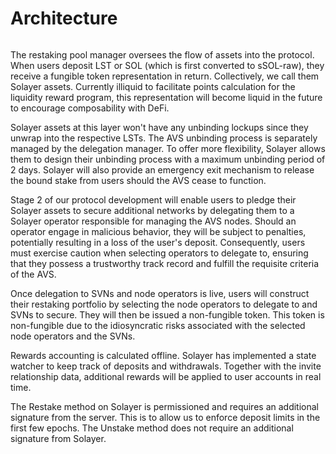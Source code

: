 # Architecture

<figure><img src="../../.gitbook/assets/image (2) (1) (1) (1) (1) (1) (1).png" alt=""><figcaption></figcaption></figure>

The restaking pool manager oversees the flow of assets into the protocol. When users deposit LST or SOL (which is first converted to sSOL-raw), they receive a fungible token representation in return. Collectively, we call them Solayer assets. Currently illiquid to facilitate points calculation for the liquidity reward program, this representation will become liquid in the future to encourage composability with DeFi.

Solayer assets at this layer won't have any unbinding lockups since they unwrap into the respective LSTs. The AVS unbinding process is separately managed by the delegation manager. To offer more flexibility, Solayer allows them to design their unbinding process with a maximum unbinding period of 2 days. Solayer will also provide an emergency exit mechanism to release the bound stake from users should the AVS cease to function.

Stage 2 of our protocol development will enable users to pledge their Solayer assets to secure additional networks by delegating them to a Solayer operator responsible for managing the AVS nodes. Should an operator engage in malicious behavior, they will be subject to penalties, potentially resulting in a loss of the user's deposit. Consequently, users must exercise caution when selecting operators to delegate to, ensuring that they possess a trustworthy track record and fulfill the requisite criteria of the AVS.

Once delegation to SVNs and node operators is live, users will construct their restaking portfolio by selecting the node operators to delegate to and SVNs to secure. They will then be issued a non-fungible token. This token is non-fungible due to the idiosyncratic risks associated with the selected node operators and the SVNs.

Rewards accounting is calculated offline. Solayer has implemented a state watcher to keep track of deposits and withdrawals. Together with the invite relationship data, additional rewards will be applied to user accounts in real time.

The Restake method on Solayer is permissioned and requires an additional signature from the server. This is to allow us to enforce deposit limits in the first few epochs. The Unstake method does not require an additional signature from Solayer.
